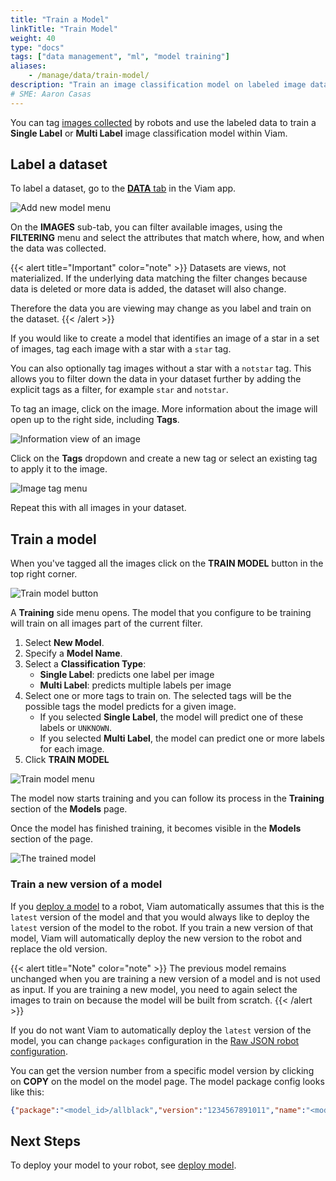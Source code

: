 ```yaml
---
title: "Train a Model"
linkTitle: "Train Model"
weight: 40
type: "docs"
tags: ["data management", "ml", "model training"]
aliases:
    - /manage/data/train-model/
description: "Train an image classification model on labeled image data."
# SME: Aaron Casas
---
```


You can tag [images collected](../../../services/data/configure-data-capture) by robots and use the labeled data to train a **Single Label** or **Multi Label** image classification model within Viam.

## Label a dataset

To label a dataset, go to the [**DATA** tab](https://app.viam.com/data/view) in the Viam app.

![Add new model menu](../img/add-new-model.png)

On the **IMAGES** sub-tab, you can filter available images, using the **FILTERING** menu and select the attributes that match where, how, and when the data was collected.

{{< alert title="Important" color="note" >}}
Datasets are views, not materialized.
If the underlying data matching the filter changes because data is deleted or more data is added, the dataset will also change.

Therefore the data you are viewing may change as you label and train on the dataset.
{{< /alert >}}

If you would like to create a model that identifies an image of a star in a set of images, tag each image with a star with a `star` tag.

You can also optionally tag images without a star with a `notstar` tag.
This allows you to filter down the data in your dataset further by adding the explicit tags as a filter, for example `star` and `notstar`.

To tag an image, click on the image.
More information about the image will open up to the right side, including **Tags**.

![Information view of an image](../img/image-info.png)

Click on the **Tags** dropdown and create a new tag or select an existing tag to apply it to the image.

![Image tag menu](../img/image-tag.png)

Repeat this with all images in your dataset.

## Train a model

When you've tagged all the images click on the **TRAIN MODEL** button in the top right corner.

![Train model button](../img/train-model.png)

A **Training** side menu opens.
The model that you configure to be training will train on all images part of the current filter.

1. Select **New Model**.
2. Specify a **Model Name**.
3. Select a **Classification Type**:
    - **Single Label**: predicts one label per image
    - **Multi Label**: predicts multiple labels per image
4. Select one or more tags to train on.
    The selected tags will be the possible tags the model predicts for a given image.
     - If you selected **Single Label**, the model will predict one of these labels or `UNKNOWN`.
     - If you selected **Multi Label**, the model can predict one or more labels for each image.
4. Click **TRAIN MODEL**

![Train model menu](../img/train-model-menu.png)

The model now starts training and you can follow its process in the **Training** section of the **Models** page.

Once the model has finished training, it becomes visible in the **Models** section of the page.

![The trained model](../img/stars-model.png)

### Train a new version of a model

If you [deploy a model](../../../services/ml) to a robot, Viam automatically assumes that this is the `latest` version of the model and that you would always like to deploy the `latest` version of the model to the robot.
If you train a new version of that model, Viam will automatically deploy the new version to the robot and replace the old version.

{{< alert title="Note" color="note" >}}
The previous model remains unchanged when you are training a new version of a model and is not used as input.
If you are training a new model, you need to again select the images to train on because the model will be built from scratch.
{{< /alert >}}

If you do not want Viam to automatically deploy the `latest` version of the model, you can change `packages` configuration in the [Raw JSON robot configuration](../../configuration/#the-config-tab).

You can get the version number from a specific model version by clicking on **COPY** on the model on the model page.
The model package config looks like this:

```json
{"package":"<model_id>/allblack","version":"1234567891011","name":"<model_name>"}
```

## Next Steps

To deploy your model to your robot, see [deploy model](../../../services/ml).
